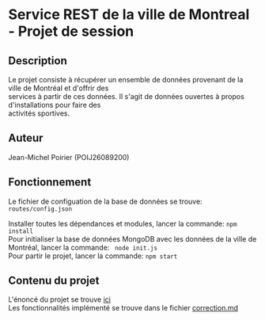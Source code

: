 Service REST de la ville de Montreal - Projet de session
====

Description
---------
Le projet consiste à récupérer un ensemble de données provenant de la ville de Montréal et d'offrir des  
services à partir de ces données. Il s'agit de données ouvertes à propos d'installations pour faire des  
activités sportives.  


Auteur
---------
Jean-Michel Poirier (POIJ26089200)


Fonctionnement
---------
Le fichier de configuation de la base de données se trouve: ``` routes/config.json ```   
  
Installer toutes les dépendances et modules, lancer la commande: ``` npm install ```  
Pour initialiser la base de données MongoDB avec les données de la ville de Montréal, lancer la commande: ``` node init.js```  
Pour partir le projet, lancer la commande: ``` npm start ```  


Contenu du projet
---------
L'énoncé du projet se trouve [ici](Enonce_Projet.pdf)  
Les fonctionnalités implémenté se trouve dans le fichier [correction.md](correction.md)



